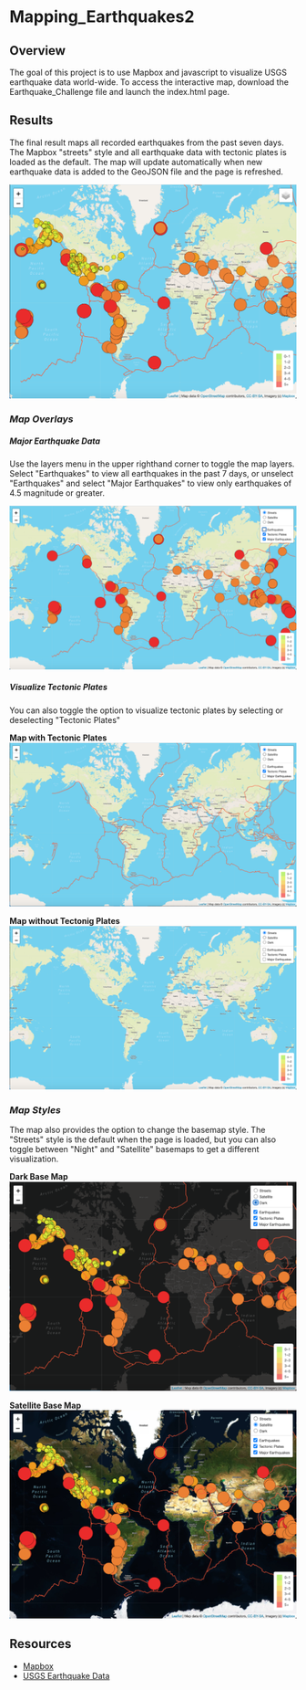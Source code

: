 # Mapping_Earthquakes2

## Overview
The goal of this project is to use Mapbox and javascript to visualize USGS earthquake data world-wide. To access the interactive map, download the  Earthquake_Challenge file and launch the index.html page.

## Results
The final result maps all recorded earthquakes from the past seven days. The Mapbox "streets" style and all earthquake data with tectonic plates is loaded as the default. The map will update automatically when new earthquake data is added to the GeoJSON file and the page is refreshed. 

![](Earthquake_Challenge/static/images/map_summary.png)

### *Map Overlays*
##### **Major Earthquake Data**
Use the layers menu in the upper righthand corner to toggle the map layers. Select "Earthquakes" to view all earthquakes in the past 7 days, or unselect "Earthquakes" and select "Major Earthquakes" to view only earthquakes of 4.5 magnitude or greater. 

![](Earthquake_Challenge/static/images/major_earthquakes.png)


##### **Visualize Tectonic Plates**
You can also toggle the option to visualize tectonic plates by selecting or deselecting "Tectonic Plates"

**Map with Tectonic Plates**
![](Earthquake_Challenge/static/images/tectonic_plates.png)

**Map without Tectonig Plates**
![](Earthquake_Challenge/static/images/no_tectonic_plates.png)


### *Map Styles*
The map also provides the option to change the basemap style. The "Streets" style is the default when the page is loaded, but you can also toggle between "Night" and "Satellite" basemaps to get a different visualization. 

**Dark Base Map**
![](Earthquake_Challenge/static/images/dark_map.png)

**Satellite Base Map**
![](Earthquake_Challenge/static/images/satellite_map.png)

## Resources
* [Mapbox](https://www.mapbox.com/)
* [USGS Earthquake Data](https://www.usgs.gov/natural-hazards/earthquake-hazards/earthquakes)

